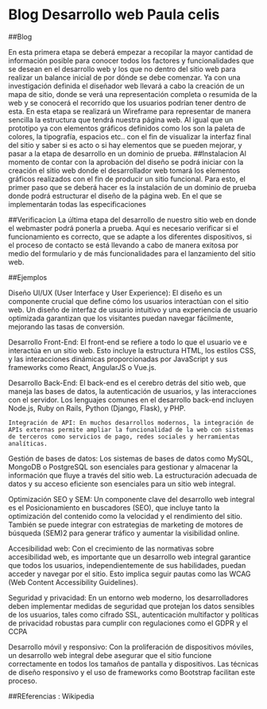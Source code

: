 # Blog Desarrollo web Paula celis

##Blog  

En esta primera etapa se deberá empezar a recopilar la mayor cantidad de información posible para conocer todos los factores y funcionalidades que se desean en el desarrollo web y los que no dentro del sitio web para realizar un balance inicial de por dónde se debe comenzar.
Ya con una investigación definida el diseñador web llevará a cabo la creación de un mapa de sitio, donde se verá una representación completa o resumida de la web y se conocerá el recorrido que los usuarios podrían tener dentro de esta. En esta etapa se realizará un Wireframe para representar de manera sencilla la estructura que tendrá nuestra página web. Al igual que un prototipo ya con elementos gráficos definidos como los son la paleta de colores, la tipografía, espacios etc.. con el fin de visualizar la interfaz final del sitio y saber si es acto o si hay elementos que se pueden mejorar, y pasar a la etapa de desarrollo en un dominio de prueba. 
##Instalacion 
Al momento de contar con la aprobación del diseño se podrá iniciar con la creación el sitio web donde el desarrollador web tomará los elementos gráficos realizados con el fin de producir un sitio funcional. Para esto, el primer paso que se deberá hacer es la instalación de un dominio de prueba donde podrá estructurar el diseño de la página web. En el que se implementarán todas las especificaciones

##Verificacion 
La última etapa del desarrollo de nuestro sitio web en donde el webmaster podrá ponerla a prueba. Aquí es necesario verificar si el funcionamiento es correcto, que se adapte a los diferentes dispositivos, si el proceso de contacto se está llevando a cabo de manera exitosa por medio del formulario y de más funcionalidades para el lanzamiento del sitio web.

##Ejemplos

 Diseño UI/UX (User Interface y User Experience): El diseño es un componente crucial que define cómo los usuarios interactúan con el sitio web. Un diseño de interfaz de usuario intuitivo y una experiencia de usuario optimizada garantizan que los visitantes puedan navegar fácilmente, mejorando las tasas de conversión.

 Desarrollo Front-End: El front-end se refiere a todo lo que el usuario ve e interactúa en un sitio web. Esto incluye la estructura HTML, los estilos CSS, y las interacciones dinámicas proporcionadas por JavaScript y sus frameworks como React, AngularJS o Vue.js.

Desarrollo Back-End: El back-end es el cerebro detrás del sitio web, que maneja las bases de datos, la autenticación de usuarios, y las interacciones con el servidor. Los lenguajes comunes en el desarrollo back-end incluyen Node.js, Ruby on Rails, Python (Django, Flask), y PHP.

    Integración de API: En muchos desarrollos modernos, la integración de APIs externas permite ampliar la funcionalidad de la web con sistemas de terceros como servicios de pago, redes sociales y herramientas analíticas.

 Gestión de bases de datos: Los sistemas de bases de datos como MySQL, MongoDB o PostgreSQL son esenciales para gestionar y almacenar la información que fluye a través del sitio web. La estructuración adecuada de datos y su acceso eficiente son esenciales para un sitio web integral.

 Optimización SEO y SEM: Un componente clave del desarrollo web integral es el Posicionamiento en buscadores (SEO), que incluye tanto la optimización del contenido como la velocidad y el rendimiento del sitio. También se puede integrar con estrategias de marketing de motores de búsqueda (SEM)2​ para generar tráfico y aumentar la visibilidad online.

Accesibilidad web: Con el crecimiento de las normativas sobre accesibilidad web, es importante que un desarrollo web integral garantice que todos los usuarios, independientemente de sus habilidades, puedan acceder y navegar por el sitio. Esto implica seguir pautas como las WCAG (Web Content Accessibility Guidelines).

Seguridad y privacidad: En un entorno web moderno, los desarrolladores deben implementar medidas de seguridad que protejan los datos sensibles de los usuarios, tales como cifrado SSL, autenticación multifactor y políticas de privacidad robustas para cumplir con regulaciones como el GDPR y el CCPA

Desarrollo móvil y responsivo: Con la proliferación de dispositivos móviles, un desarrollo web integral debe asegurar que el sitio funcione correctamente en todos los tamaños de pantalla y dispositivos. Las técnicas de diseño responsivo y el uso de frameworks como Bootstrap facilitan este proceso.
 
 ##REferencias : Wikipedia 
